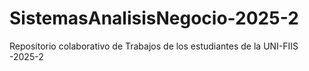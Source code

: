 # SistemasAnalisisNegocio-2025-2
Repositorio colaborativo de Trabajos de los estudiantes de la UNI-FIIS -2025-2
